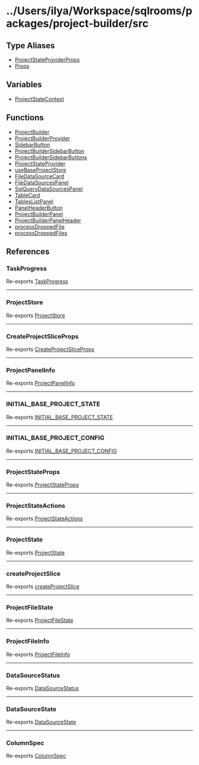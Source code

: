 # ../Users/ilya/Workspace/sqlrooms/packages/project-builder/src

## Type Aliases

- [ProjectStateProviderProps](type-aliases/ProjectStateProviderProps.md)
- [Props](type-aliases/Props.md)

## Variables

- [ProjectStateContext](variables/ProjectStateContext.md)

## Functions

- [ProjectBuilder](functions/ProjectBuilder.md)
- [ProjectBuilderProvider](functions/ProjectBuilderProvider.md)
- [SidebarButton](functions/SidebarButton.md)
- [ProjectBuilderSidebarButton](functions/ProjectBuilderSidebarButton.md)
- [ProjectBuilderSidebarButtons](functions/ProjectBuilderSidebarButtons.md)
- [ProjectStateProvider](functions/ProjectStateProvider.md)
- [useBaseProjectStore](functions/useBaseProjectStore.md)
- [FileDataSourceCard](functions/FileDataSourceCard.md)
- [FileDataSourcesPanel](functions/FileDataSourcesPanel.md)
- [SqlQueryDataSourcesPanel](functions/SqlQueryDataSourcesPanel.md)
- [TableCard](functions/TableCard.md)
- [TablesListPanel](functions/TablesListPanel.md)
- [PanelHeaderButton](functions/PanelHeaderButton.md)
- [ProjectBuilderPanel](functions/ProjectBuilderPanel.md)
- [ProjectBuilderPanelHeader](functions/ProjectBuilderPanelHeader.md)
- [processDroppedFile](functions/processDroppedFile.md)
- [processDroppedFiles](functions/processDroppedFiles.md)

## References

### TaskProgress

Re-exports [TaskProgress](ProjectStore/type-aliases/TaskProgress.md)

***

### ProjectStore

Re-exports [ProjectStore](ProjectStore/type-aliases/ProjectStore.md)

***

### CreateProjectSliceProps

Re-exports [CreateProjectSliceProps](ProjectStore/type-aliases/CreateProjectSliceProps.md)

***

### ProjectPanelInfo

Re-exports [ProjectPanelInfo](ProjectStore/type-aliases/ProjectPanelInfo.md)

***

### INITIAL\_BASE\_PROJECT\_STATE

Re-exports [INITIAL_BASE_PROJECT_STATE](ProjectStore/variables/INITIAL_BASE_PROJECT_STATE.md)

***

### INITIAL\_BASE\_PROJECT\_CONFIG

Re-exports [INITIAL_BASE_PROJECT_CONFIG](ProjectStore/variables/INITIAL_BASE_PROJECT_CONFIG.md)

***

### ProjectStateProps

Re-exports [ProjectStateProps](ProjectStore/type-aliases/ProjectStateProps.md)

***

### ProjectStateActions

Re-exports [ProjectStateActions](ProjectStore/type-aliases/ProjectStateActions.md)

***

### ProjectState

Re-exports [ProjectState](ProjectStore/type-aliases/ProjectState.md)

***

### createProjectSlice

Re-exports [createProjectSlice](ProjectStore/functions/createProjectSlice.md)

***

### ProjectFileState

Re-exports [ProjectFileState](types/type-aliases/ProjectFileState.md)

***

### ProjectFileInfo

Re-exports [ProjectFileInfo](types/type-aliases/ProjectFileInfo.md)

***

### DataSourceStatus

Re-exports [DataSourceStatus](types/enumerations/DataSourceStatus.md)

***

### DataSourceState

Re-exports [DataSourceState](types/type-aliases/DataSourceState.md)

***

### ColumnSpec

Re-exports [ColumnSpec](types/type-aliases/ColumnSpec.md)
